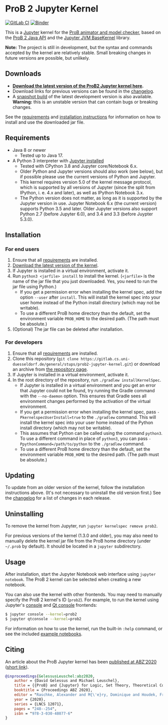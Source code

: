 # ProB 2 Jupyter Kernel

[![GitLab CI](https://gitlab.cs.uni-duesseldorf.de/general/stups/prob2-jupyter-kernel/badges/master/pipeline.svg)](https://gitlab.cs.uni-duesseldorf.de/general/stups/prob2-jupyter-kernel/pipelines) [![Binder](https://mybinder.org/badge_logo.svg)](https://mybinder.org/v2/git/https%3A%2F%2Fgitlab.cs.uni-duesseldorf.de%2Fgeneral%2Fstups%2Fprob2-jupyter-kernel.git/master?filepath=notebooks)

This is a [Jupyter](https://jupyter.org/) kernel for the [ProB animator and model checker](https://prob.hhu.de/w/), based on the [ProB 2 Java API](https://github.com/hhu-stups/prob2_kernel) and the [Jupyter JVM BaseKernel](https://github.com/SpencerPark/jupyter-jvm-basekernel) library.

**Note:** The project is still in development, but the syntax and commands accepted by the kernel are relatively stable. Small breaking changes in future versions are possible, but unlikely.

## Downloads

* **[Download the latest version of the ProB2 Jupyter kernel here](https://stups.hhu-hosting.de/downloads/prob2-jupyter/prob2-jupyter-kernel-1.4.0-all.jar).**
* Download links for previous versions can be found in the [changelog].
* A [snapshot build](https://gitlab.cs.uni-duesseldorf.de/api/v4/projects/848/jobs/artifacts/master/raw/build/libs/prob2-jupyter-kernel-1.3.1-SNAPSHOT-all.jar?job=test) of the latest development version is also available. **Warning:** this is an unstable version that can contain bugs or breaking changes.

See the [requirements](#requirements) and [installation instructions](#installation) for information on how to install and use the downloaded jar file.

## Requirements

* Java 8 or newer
	* Tested up to Java 17.
* A Python 3 interpreter with [Jupyter installed](https://jupyter.org/install)
	* Tested with CPython 3.8 and Jupyter core/Notebook 6.x.
	* Older Python and Jupyter versions should also work (see below), but if possible please use the current versions of Python and Jupyter.
	* This kernel requires version 5.0 of the kernel message protocol, which is supported by all versions of Jupyter (since the split from IPython, i. e. 4.x and later), as well as IPython Notebook 3.x.
	* The Python version does not matter, as long as it is supported by the Jupyter version in use. Jupyter Notebook 6.x (the current version) supports Python 3.5 and later. Older Jupyter versions also support Python 2.7 (before Jupyter 6.0), and 3.4 and 3.3 (before Juypter 5.3.0).

## Installation

### For end users

1. Ensure that all [requirements](#requirements) are installed.
2. [Download the latest version of the kernel](#downloads).
3. If Jupyter is installed in a virtual environment, activate it.
4. Run `python3 <jarfile> install` to install the kernel. (`<jarfile>` is the name of the jar file that you just downloaded. Yes, you need to run the jar file using Python.)
	* If you get a permission error when installing the kernel spec, add the option `--user` after `install`. This will install the kernel spec into your user home instead of the Python install directory (which may not be writable).
	* To use a different ProB home directory than the default, set the environment variable `PROB_HOME` to the desired path. (The path must be absolute.)
5. (Optional) The jar file can be deleted after installation.

### For developers

1. Ensure that all [requirements](#requirements) are installed.
2. Clone this repository (`git clone https://gitlab.cs.uni-duesseldorf.de/general/stups/prob2-jupyter-kernel.git`) or download an archive from [the repository page](https://gitlab.cs.uni-duesseldorf.de/general/stups/prob2-jupyter-kernel).
3. If Jupyter is installed in a virtual environment, activate it.
4. In the root directory of the repository, run `./gradlew installKernelSpec`.
	* If Jupyter is installed in a virtual environment and you get an error that Jupyter could not be found, try running the Gradle command with the `--no-daemon` option. This ensures that Gradle sees all environment changes performed by the activation of the virtual environment.
	* If you get a permission error when installing the kernel spec, pass `-PkernelspecUserInstall=true` to the `./gradlew` command. This will install the kernel spec into your user home instead of the Python install directory (which may not be writable).
	* This assumes that Python can be called using the command `python3`. To use a different command in place of `python3`, you can pass `-PpythonCommand=/path/to/python` to the `./gradlew` command.
	* To use a different ProB home directory than the default, set the environment variable `PROB_HOME` to the desired path. (The path must be absolute.)

## Updating

To update from an older version of the kernel, follow the installation instructions above. (It's not necessary to uninstall the old version first.) See the [changelog] for a list of changes in each release.

## Uninstalling

To remove the kernel from Jupyter, run `jupyter kernelspec remove prob2`.

For previous versions of the kernel (1.3.0 and older),
you may also need to manually delete the kernel jar file from the ProB home directory (under `~/.prob` by default).
It should be located in a `jupyter` subdirectory.

## Usage

After installation, start the Jupyter Notebook web interface using `jupyter notebook`. The ProB 2 kernel can be selected when creating a new notebook.

You can also use the kernel with other frontends. You may need to manually specify the ProB 2 kernel's ID (`prob2`). For example, to run the kernel using Jupyter's [console](https://jupyter-console.readthedocs.io/) and [Qt console](https://qtconsole.readthedocs.io/) frontends:

```sh
$ jupyter console --kernel=prob2
$ jupyter qtconsole --kernel=prob2
```

For information on how to use the kernel, run the built-in `:help` command, or see the included [example notebooks](./notebooks).

## Citing

An article about the ProB Jupyter kernel has been [published at ABZ'2020](https://link.springer.com/epdf/10.1007/978-3-030-48077-6_19?sharing_token=Nbvsl1StbEqfKGPhJwLMb_e4RwlQNchNByi7wbcMAY4yDpL76P5EGFEyHUVQToM3cE0JT8SrX5kUcY5Tx3NbNk7ZRhAullHYDeKKl9C6z3f2jS5d0JEraXScv4hxlPmpP-17XOXseltcKfZbcq05hOnhHWx78Wll4QMNCK8E115bSCQ7acchJqrow-mu5nzV) ([short link](https://rdcu.be/b4rql)).

```bibtex
@inproceedings{GelessusLeuschel:abz2020,
	author = {David Gelessus and Michael Leuschel},
	title = {{ProB} and {Jupyter} for Logic, Set Theory, Theoretical Computer Science and Formal Methods},
	booktitle = {Proceedings ABZ 2020},
	editor = "Raschke, Alexander and M{\'e}ry, Dominique and Houdek, Frank",
	year = {2020},
	series = {LNCS 12071},
	pages = "248--254",
	isbn = "978-3-030-48077-6"
}
```

[changelog]: ./CHANGELOG.md
